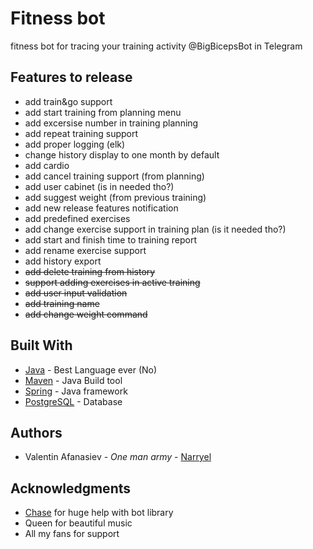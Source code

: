# Fitness bot

fitness bot for tracing your training activity
@BigBicepsBot in Telegram

## Features to release
* add train&go support 
* add start training from planning menu
* add excersise number in training planning 
* add repeat training support 
* add proper logging (elk)
* change history display to one month by default
* add cardio
* add cancel training support (from planning)
* add user cabinet (is in needed tho?)
* add suggest weight (from previous training)
* add new release features notification
* add predefined exercises
* add change exercise support in training plan (is it needed tho?)
* add start and finish time to training report
* add rename exercise support
* add history export
* ~~add delete training from history~~
* ~~support adding exercises in active training~~
* ~~add user input validation~~
* ~~add training name~~
* ~~add change weight command~~
 
## Built With

* [Java](https://oracle.com/java) - Best Language ever (No)
* [Maven](https://maven.apache.org/) - Java Build tool
* [Spring](https://spring.io/) - Java framework
* [PostgreSQL](https://www.postgresql.org/) - Database


## Authors

* Valentin Afanasiev - *One man army* - [Narryel](https://github.com/Narryel)

## Acknowledgments

* [Chase](https://github.com/Chase22) for huge help with bot library
* Queen for beautiful music
* All my fans for support 
    
